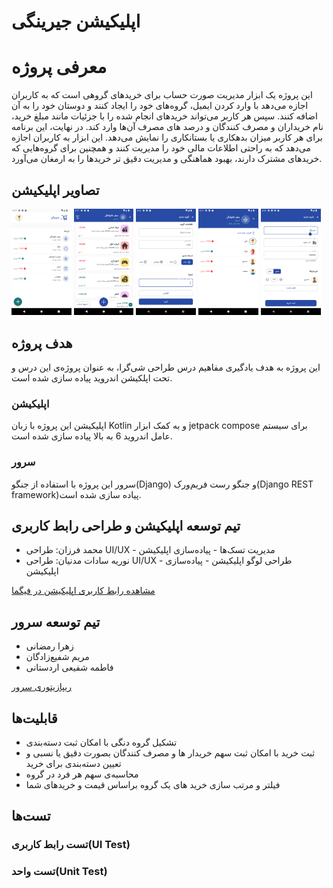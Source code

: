 # اپلیکیشن جیرینگی

# معرفی پروژه
این پروژه یک ابزار مدیریت صورت حساب برای خریدهای گروهی است که به کاربران اجازه می‌دهد با وارد کردن ایمیل، گروه‌های خود را ایجاد کنند و دوستان خود را به آن اضافه کنند. سپس هر کاربر می‌تواند خریدهای انجام شده را با جزئیات مانند مبلغ خرید، نام خریداران و مصرف کنندگان و درصد های مصرف آن‌ها وارد کند. در نهایت، این برنامه برای هر کاربر میزان بدهکاری یا بستانکاری را نمایش می‌دهد. این ابزار به کاربران اجازه می‌دهد که به راحتی اطلاعات مالی خود را مدیریت کنند و همچنین برای گروه‌هایی که خریدهای مشترک دارند، بهبود هماهنگی و مدیریت دقیق تر خریدها را به ارمغان می‌آورد.

## تصاویر اپلیکیشن
<div>
 <img src="https://github.com/EnigmaOOD/AndroidApp/blob/master/ScreenShots/Screenshot_1695491987.png" width="19%"/>
 <img src="https://github.com/EnigmaOOD/AndroidApp/blob/master/ScreenShots/Screenshot_1695491994.png" width="19%"/>
 <img src="https://github.com/EnigmaOOD/AndroidApp/blob/master/ScreenShots/Screenshot_1695492267.png" width="19%"/>
 <img src="https://github.com/EnigmaOOD/AndroidApp/blob/master/ScreenShots/Screenshot_1695492005.png" width="19%"/>
 <img src="https://github.com/EnigmaOOD/AndroidApp/blob/master/ScreenShots/Screenshot_1695492164.png" width="19%"/>
</div>


## هدف پروژه 
این پروژه به هدف یادگیری مفاهیم درس طراحی شی‌گرا، به عنوان پروژه‌ی این درس و تحت اپلکیشن اندروید پیاده سازی شده است.
### اپلیکیشن
اپلیکیشن این پروژه با زبان Kotlin و به کمک ابزار jetpack compose برای سیستم عامل اندروید 6 به بالا پیاده سازی شده است. 
### سرور
سرور این پروژه با استفاده از جنگو(Django) و جنگو رست فریم‌ورک(Django REST framework)پیاده‌ سازی شده است.

## تیم توسعه اپلیکیشن و طراحی رابط کاربری
* محمد فرزان: طراحی UI/UX - مدیریت تسک‌ها - پیاده‌سازی اپلیکیشن
* نوریه سادات مدنیان: طراحی UI/UX - طراحی لوگو اپلیکیشن - پیاده‌سازی اپلیکیشن

  
<a href="https://www.figma.com/file/25DBpvpiSYGlJPKcVtGDAQ/Untitled?type=design&node-id=0%3A1&mode=design&t=8OWLPlW4SYhwKNTP-1" target="_blank">مشاهده رابط کاربری اپلیکیشن در فیگما</a>

## تیم توسعه سرور
* زهرا رمضانی
* مریم شفیع‌زادگان
* فاطمه شفیعی اردستانی
  
 <a href="https://github.com/EnigmaOOD/Enigma_BackEnd" target="_blank">ریپازیتوری سرور</a>
 
## قابلیت‌ها
* تشکیل گروه دنگی با امکان ثبت دسته‌بندی
* ثبت خرید با امکان ثبت سهم خریدار ها و مصرف کنندگان بصورت دقیق یا نسبی و تعیین دسته‌بندی برای خرید
* محاسبه‌ی سهم هر فرد در گروه
* فیلتر و مرتب سازی خرید های یک گروه براساس قیمت و خریدهای شما
  
## تست‌ها 
### تست رابط کاربری(UI Test)

### تست واحد(Unit Test)


